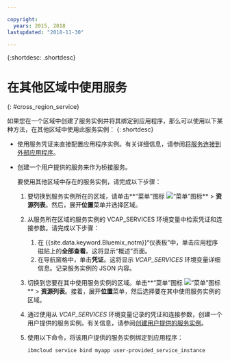 ```yaml
---

copyright:
  years: 2015, 2018
lastupdated: "2018-11-30"

---
```


{:shortdesc: .shortdesc}

# 在其他区域中使用服务
{: #cross_region_service}

如果您在一个区域中创建了服务实例并将其绑定到应用程序，那么可以使用以下某种方法，在其他区域中使用此服务实例：
{: shortdesc}

  * 使用服务凭证来直接配置应用程序实例。有关详细信息，请参阅[将服务连接到外部应用程序](/docs/resources/connect_external_app.html#externalapp)。
  * 创建一个用户提供的服务来作为桥接服务。

	要使用其他区域中存在的服务实例，请完成以下步骤：

      1. 要切换到服务实例所在的区域，请单击**“菜单”图标 ![“菜单”图标](../icons/icon_hamburger.svg)** > **资源列表**。然后，展开**位置**菜单并选择区域。 

      2. 从服务所在区域的服务实例的 VCAP_SERVICES 环境变量中检索凭证和连接参数。请完成以下步骤：


	       1. 在 {{site.data.keyword.Bluemix_notm}}“仪表板”中，单击应用程序磁贴上的**全部查看**。这将显示“概述”页面。
	       2. 在导航窗格中，单击**凭证**。这将显示 *VCAP_SERVICES* 环境变量详细信息。记录服务实例的 JSON 内容。

      3. 切换到您要在其中使用服务实例的区域。单击**“菜单”图标 ![“菜单”图标](../icons/icon_hamburger.svg)** > **资源列表**。接着，展开**位置**菜单，然后选择要在其中使用服务实例的区域。

      4. 通过使用从 *VCAP_SERVICES* 环境变量记录的凭证和连接参数，创建一个用户提供的服务实例。有关信息，请参阅[创建用户提供的服务实例](/docs/apps/reqnsi.html#user_provide_services)。

      5. 使用以下命令，将该用户提供的服务实例绑定到应用程序：

	     ```
	     ibmcloud service bind myapp user-provided_service_instance
	     ```
